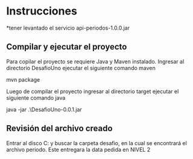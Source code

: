 # Instrucciones

*tener levantado el servicio api-periodos-1.0.0.jar

Compilar y ejecutar el proyecto
--------------------------------
Para copilar el proyecto se requiere Java y Maven instalado. Ingresar al directorio DesafioUno ejecutar el siguiente comando maven

mvn package


Luego de compilar el proyecto ingresar al directorio target ejecutar el siguiente comando java

java -jar .\DesafioUno-0.0.1.jar


Revisión del archivo creado
----------------------------
Entrar al disco C: y buscar la carpeta desafio, en la cual se encontrará el archivo periodo. Este entregara la data pedida en NIVEL 2

